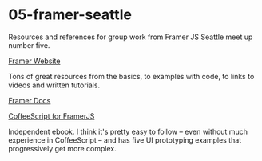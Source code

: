 # 05-framer-seattle

Resources and references for group work from Framer JS Seattle meet up number five.

[Framer Website](http://framerjs.com/)

Tons of great resources from the basics, to examples with code, to links to videos and written tutorials.

[Framer Docs](http://framerjs.com/docs/)

[CoffeeScript for FramerJS](http://coffeescript-for-framerjs.com/)

Independent ebook. I think it's pretty easy to follow – even without much experience in CoffeeScript – and has five UI prototyping examples that progressively get more complex.